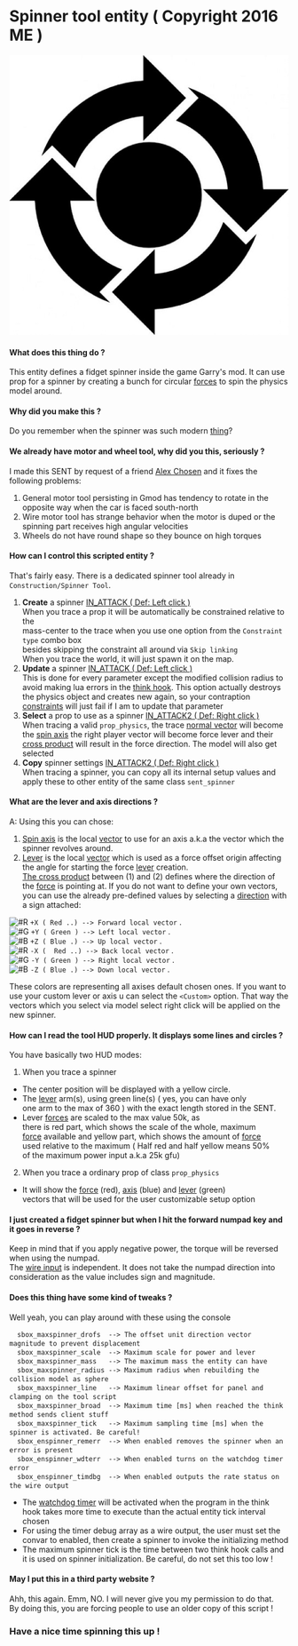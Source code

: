 # Spinner tool entity ( Copyright 2016 ME )

![SpinnerTool](https://raw.githubusercontent.com/dvdvideo1234/SpinnerTool/master/data/pictures/icon.jpg)

#### What does this thing do ?
This entity defines a fidget spinner inside the game Garry's mod.
It can use prop for a spinner by creating a bunch for circular [forces][force_ref]
to spin the physics model around.

#### Why did you make this ?
Do you remember when the spinner was such modern [thing](https://en.wikipedia.org/wiki/Fidget_spinner)?

#### We already have motor and wheel tool, why did you this, seriously ?
I made this SENT by request of a friend [Alex Chosen](steamcommunity.com/id/AlexChosen) and it fixes the following problems:
1. General motor tool persisting in Gmod has tendency to rotate in the opposite way when
the car is faced south-north
2. Wire motor tool has strange behavior when the motor is duped or the spinning part
receives high angular velocities
3. Wheels do not have round shape so they bounce on high torques

#### How can I control this scripted entity ?
That's fairly easy. There is a dedicated spinner tool already in `Construction/Spinner Tool`.
  1. **Create** a spinner [IN_ATTACK ( Def: Left click )](https://wiki.garrysmod.com/page/Enums/IN) \
    When you trace a prop it will be automatically be constrained relative to the\
      mass-center to the trace when you use one option from the `Constraint type` combo box\
      besides skipping the constraint all around via `Skip linking`\
    When you trace the world, it will just spawn it on the map.
  2. **Update** a spinner [IN_ATTACK ( Def: Left click )](https://wiki.garrysmod.com/page/Enums/IN) \
    This is done for every parameter except the modified collision radius to
      avoid making lua errors in the [think hook](https://wiki.garrysmod.com/page/GM/Think). This option actually destroys
      the physics object and creates new again, so your contraption [constraints](https://wiki.garrysmod.com/page/constraint)
      will just fail if I am to update that parameter
  3. **Select** a prop to use as a spinner [IN_ATTACK2 ( Def: Right click )](https://wiki.garrysmod.com/page/Enums/IN) \
    When tracing a valid `prop_physics`, the trace [normal vector](https://en.wikipedia.org/wiki/Normal_(geometry)) will become the
      [spin axis][axis_ref] the right player vector will become force lever and their [cross product][cross_ref]
      will result in the force direction. The model will also get selected
  4. **Copy** spinner settings [IN_ATTACK2 ( Def: Right click )](https://wiki.garrysmod.com/page/Enums/IN) \
    When tracing a spinner, you can copy all its internal setup values and
      apply these to other entity of the same class `sent_spinner`

#### What are the lever and axis directions ?
A: Using this you can chose:
  1. [Spin axis][axis_ref] is the local [vector][vector_ref] to use for an axis
  a.k.a the vector which the spinner revolves around.
  2. [Lever][force_ref] is the local [vector][vector_ref] which is used as a
  force offset origin affecting the angle for starting the force [lever][lever_ref] creation.\
  [The cross product][cross_ref] between (1) and (2) defines
  where the direction of the [force][force_ref] is pointing at. If you do not want to define your own vectors,
  you can use the already pre-defined values by selecting a [direction][direction_ref] with a sign attached:

![#R][ref_cl_red]   ```+X ( Red ..) --> Forward local vector``` .\
![#G][ref_cl_green] ```+Y ( Green ) --> Left local vector``` .\
![#B][ref_cl_blue]  ```+Z ( Blue .) --> Up local vector``` .\
![#R][ref_cl_red]   ```-X (  Red ..) --> Back local vector``` .\
![#G][ref_cl_green] ```-Y ( Green ) --> Right local vector``` .\
![#B][ref_cl_blue]  ```-Z ( Blue .) --> Down local vector``` .

These colors are representing all axises default chosen ones.
If you want to use your custom lever or axis u can select the `<Custom>`
option. That way the vectors which you select via model select right click
will be applied on the new spinner.

#### How can I read the tool HUD properly. It displays some lines and circles ?
You have basically two HUD modes:
1. When you trace a spinner
* The center position will be displayed with a yellow circle.
* The [lever][lever_ref] arm(s), using green line(s) ( yes, you can have only\
      one arm to the max of 360 ) with the exact length stored in the SENT.
* Lever [forces][force_ref] are scaled to the max value 50k, as\
      there is red part, which shows the scale of the whole, maximum\
      [force][force_ref] available and yellow part, which shows the amount of [force][force_ref]\
      used relative to the maximum ( Half red and half yellow means 50%\
      of the maximum power input a.k.a 25k gfu)
2. When you trace a ordinary prop of class ```prop_physics```
* It will show the [force][force_ref] (red), [axis][axis_ref] (blue) and [lever][lever_ref] (green)\
vectors that will be used for the user customizable setup option

#### I just created a fidget spinner but when I hit the forward numpad key and it goes in reverse ?
Keep in mind that if you apply negative power, the torque will be reversed when using the numpad.\
The [wire input](https://github.com/wiremod/wire/blob/master/lua/wire/server/wirelib.lua#L106) is independent. It does not take the
numpad direction into consideration as the value includes sign and magnitude.

#### Does this thing have some kind of tweaks ?
Well yeah, you can play around with these using the console
```
  sbox_maxspinner_drofs  --> The offset unit direction vector magnitude to prevent displacement
  sbox_maxspinner_scale  --> Maximum scale for power and lever
  sbox_maxspinner_mass   --> The maximum mass the entity can have
  sbox_maxspinner_radius --> Maximum radius when rebuilding the collision model as sphere
  sbox_maxspinner_line   --> Maximum linear offset for panel and clamping on the tool script
  sbox_maxspinner_broad  --> Maximum time [ms] when reached the think method sends client stuff
  sbox_maxspinner_tick   --> Maximum sampling time [ms] when the spinner is activated. Be careful!
  sbox_enspinner_remerr  --> When enabled removes the spinner when an error is present
  sbox_enspinner_wdterr  --> When enabled turns on the watchdog timer error
  sbox_enspinner_timdbg  --> When enabled outputs the rate status on the wire output
```
* The [watchdog timer](https://en.wikipedia.org/wiki/Watchdog_timer) will be activated when the program in the think
  hook takes more time to execute than the actual entity tick interval chosen
* For using the timer debug array as a wire output, the user must set the convar
  to enabled, then create a spinner to invoke the initializing method
* The maximum spinner tick is the time between two think hook calls
  and it is used on spinner initialization. Be careful, do not set this too low !

#### May I put this in a third party website ?
Ahh, this again. Emm, NO. I will never give you my permission to do that.\
By doing this, you are forcing people to use an older copy of this script !


### Have a nice time spinning this up !

[force_ref]: https://en.wikipedia.org/wiki/Force
[lever_ref]: https://en.wikipedia.org/wiki/Lever
[axis_ref]: https://en.wikipedia.org/wiki/Rotation_around_a_fixed_axis
[vector_ref]: https://en.wikipedia.org/wiki/Euclidean_vector
[direction_ref]: https://en.wikipedia.org/wiki/Direction_vector
[cross_ref]: https://en.wikipedia.org/wiki/Cross_product
[ref_cl_red]: https://placehold.it/15/ff0000/000000?text=+
[ref_cl_green]: https://placehold.it/15/00ff00/000000?text=+
[ref_cl_blue]: https://placehold.it/15/0000ff/000000?text=+